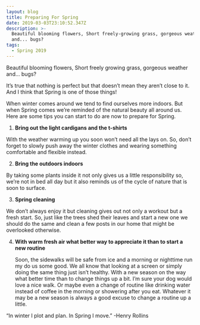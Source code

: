 ```yaml
---
layout: blog
title: Preparing For Spring
date: 2019-03-03T23:10:52.347Z
description: >-
  Beautiful blooming flowers, Short freely-growing grass, gorgeous weather,
  and... bugs?
tags:
  - Spring 2019
---
```

Beautiful blooming flowers, Short freely growing grass, gorgeous weather and... bugs?

It’s true that nothing is perfect but that doesn’t mean they aren’t close to it. And I think that Spring is one of those things!

When winter comes around we tend to find ourselves more indoors. But when Spring comes we’re reminded of the natural beauty all around us. Here are some tips you can start to do are now to prepare for Spring.

1. **Bring out the light cardigans and the t-shirts** 

 With the weather warming up you soon won’t need all the lays on. So, don’t forget to slowly push away the winter clothes and wearing something comfortable and flexible instead.

2. **Bring the outdoors indoors** 

 By taking some plants inside it not only gives us a little responsibility so, we’re not in bed all day but it also reminds us of the cycle of nature that is soon to surface.

3. **Spring cleaning**

  We don’t always enjoy it but cleaning gives out not only a workout but a fresh start. So, just like the trees shed their leaves and start a new one we should do the same and clean a few posts in our home that might be overlooked otherwise.

4. **With warm fresh air what better way to appreciate it than to start a new routine**

   Soon, the sidewalks will be safe from ice and a morning or nighttime run my do us some good. We all know that looking at a screen or simply doing the same thing just isn’t healthy. With a new season on the way what better time than to change things up a bit. I’m sure your dog would love a nice walk. Or maybe even a change of routine like drinking water instead of coffee in the morning or showering after you eat. Whatever it may be a new season is always a good excuse to change a routine up a little. 

“In winter I plot and plan. In Spring I move.” -Henry Rollins

